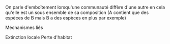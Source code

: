 On parle d'emboîtement lorsqu'une communauté diffère d'une autre en cela qu'elle est un sous ensemble de sa composition (A contient que des espèces de B mais B a des espèces en plus par exemple)




Méchanismes liés

Extinction locale
Perte d'habitat